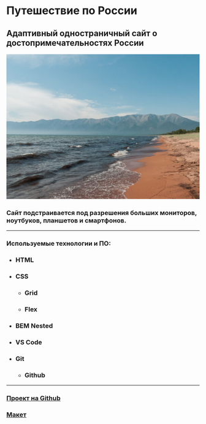 # Путешествие по России
## Адаптивный одностраничный сайт о достопримечательностях России
![Пляж Байкала](image\photo-grid-baikal.jpg)
### Сайт подстраивается под разрешения больших мониторов, ноутбуков, планшетов и смартфонов.
----------------
### Используемые технологии и ПО:
* ### HTML
* ### CSS
  * ### Grid
  * ### Flex
* ### BEM Nested
* ### VS Code
* ### Git
  * ### Github
----------------
### [Проект на Github](https://github.com/azmorigan/russian-travel) 
### [Макет](https://www.figma.com/file/PbwYExmLQBMZEaFYUvlx89/Sprint-3-Russia-desktop-mobile-Copy)